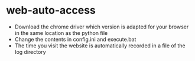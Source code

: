 # web-auto-access
* Download the chrome driver which version is adapted for your browser in the same location as the python file
* Change the contents in config.ini and execute.bat
* The time you visit the website is automatically recorded in a file of the log directory